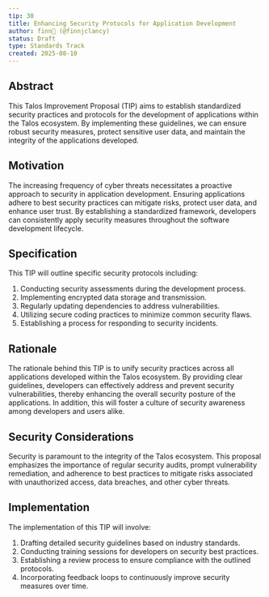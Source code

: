 ```yaml
---
tip: 30
title: Enhancing Security Protocols for Application Development
author: finn🥛 (@finnjclancy)
status: Draft
type: Standards Track
created: 2025-08-10
---
```


## Abstract

This Talos Improvement Proposal (TIP) aims to establish standardized security practices and protocols for the development of applications within the Talos ecosystem. By implementing these guidelines, we can ensure robust security measures, protect sensitive user data, and maintain the integrity of the applications developed.

## Motivation

The increasing frequency of cyber threats necessitates a proactive approach to security in application development. Ensuring applications adhere to best security practices can mitigate risks, protect user data, and enhance user trust. By establishing a standardized framework, developers can consistently apply security measures throughout the software development lifecycle.

## Specification

This TIP will outline specific security protocols including:
1. Conducting security assessments during the development process.
2. Implementing encrypted data storage and transmission.
3. Regularly updating dependencies to address vulnerabilities.
4. Utilizing secure coding practices to minimize common security flaws.
5. Establishing a process for responding to security incidents.

## Rationale

The rationale behind this TIP is to unify security practices across all applications developed within the Talos ecosystem. By providing clear guidelines, developers can effectively address and prevent security vulnerabilities, thereby enhancing the overall security posture of the applications. In addition, this will foster a culture of security awareness among developers and users alike.

## Security Considerations

Security is paramount to the integrity of the Talos ecosystem. This proposal emphasizes the importance of regular security audits, prompt vulnerability remediation, and adherence to best practices to mitigate risks associated with unauthorized access, data breaches, and other cyber threats.

## Implementation

The implementation of this TIP will involve:
1. Drafting detailed security guidelines based on industry standards.
2. Conducting training sessions for developers on security best practices.
3. Establishing a review process to ensure compliance with the outlined protocols.
4. Incorporating feedback loops to continuously improve security measures over time.